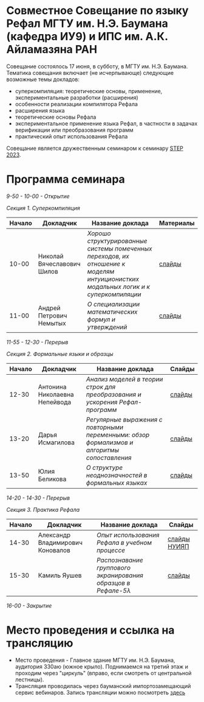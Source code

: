 # Совместное Совещание по языку Рефал МГТУ им. Н.Э. Баумана (кафедра ИУ9) и ИПС им. А.К. Айламазяна РАН

Совещание состоялось 17 июня, в субботу, в МГТУ им. Н.Э. Баумана. Тематика совещания включает (не исчерпывающе) следующие возможные темы докладов:
- суперкомпиляция: теоретические основы, применение, экспериментальные разработки (расширения) 
- особенности реализации компилятора Рефала
- расширения языка
- теоретические основы Рефала 
- экспериментальное применение языка Рефал, в частности в задачах верификации или преобразования программ
- практический опыт использования Рефала

Совещание является дружественным семинаром к семинару [STEP 2023](https://persons.iis.nsk.su/en/STEP-2023).

# Программа семинара

_9-50 - 10-00 - Открытие_

_Секция 1. Суперкомпиляция_

|Начало| Докладчик | Название доклада | Материалы |
|-|-----------|------------------|---------- |
10-00| Николай Вячеславович Шилов | *Хорошо структурированные системы помеченных переходов, их отношение к моделям интуиционистких модальных логик и к суперкомпиляции* | [слайды](https://github.com/bmstu-iu9/JointRefal/blob/main/slides2023/FoRefal17jun23.pdf)|
11-00| Андрей Петрович Немытых | *О специализации математических формул и утверждений* | [слайды](https://github.com/bmstu-iu9/JointRefal/blob/main/slides2023/Nemytykh_seminar-MVTU-2023_version_19-06-2023.pdf)|

_11-55 - 12-30 - Перерыв_

_Секция 2. Формальные языки и образцы_

|Начало| Докладчик | Название доклада | Слайды |
|-|-----------|------------------|---------- |
12-30| Антонина Николаевна Непейвода | *Анализ моделей в теории строк для преобразования и ускорения Рефал-программ* | [слайды](https://github.com/bmstu-iu9/JointRefal/blob/main/slides2023/BMSTU%2BPSI-2023_Nepeivoda.pdf) |
13-20| Дарья Исмагилова | *Регулярные выражения с повторными переменными: обзор формализмов и алгоритмы сопоставления* | [слайды](https://github.com/bmstu-iu9/JointRefal/blob/main/slides2023/Ismagilova.pdf) |
13-50| Юлия Беликова | *О структуре неоднозначностей в формальных языках* | [слайды](https://github.com/bmstu-iu9/JointRefal/blob/main/slides2023/belikova_ambiguity.pdf) |

_14-20 - 14-30 - Перерыв_

_Секция 3. Практика Рефала_

|Начало| Докладчик | Название доклада | Слайды |
|-|-----------|------------------|---------- |
14-30| Александр Владимирович Коновалов | *Опыт использования Рефала в учебном процессе* | [слайды](https://github.com/bmstu-iu9/JointRefal/blob/main/slides2023/%D0%98%D1%81%D0%BF%D0%BE%D0%BB%D1%8C%D0%B7%D0%BE%D0%B2%D0%B0%D0%BD%D0%B8%D0%B5%20%D0%A0%D0%B5%D1%84%D0%B0%D0%BB%D0%B0%20%D0%B2%20%D1%83%D1%87%D0%B5%D0%B1%D0%BD%D0%BE%D0%BC%20%D0%BF%D1%80%D0%BE%D1%86%D0%B5%D1%81%D1%81%D0%B5.pdf) [НУИЯП](https://github.com/bmstu-iu9/JointRefal/blob/main/slides2023/%D0%A0%D0%90%D0%AF%D0%9F%20%D0%9B%D0%B5%D0%BA%D1%86%D0%B8%D1%8F%204.%20%D0%9D%D0%A3%D0%98%D0%AF%D0%9F.pdf) |
15-30| Камиль Яушев | *Распознавание группового экранирования образцов в Рефале-5λ* | [слайды](https://github.com/bmstu-iu9/JointRefal/blob/main/slides2023/Yaushev.pdf) |

_16-00 - Закрытие_

# Место проведения и ссылка на трансляцию

- Место проведения - Главное здание МГТУ им. Н.Э. Баумана, аудитория 330aю (южное крыло). Поднимаемся на третий этаж и проходим через "циркуль" (вправо, если смотреть от центральной лестницы).
- Трансляция проводилась через бауманский импортозамещающий сервис вебинаров. Запись трансляции можно посмотреть [здесь](https://webinar6.bmstu.ru/playback/presentation/2.0/playback.html?meetingId=fae03079d72058bb2bffd9ee355d6a6a0888d435-1686986190503)
